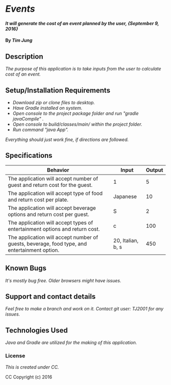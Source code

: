 # _Events_

#### _It will generate the cost of an event planned by the user, {September 9, 2016}_

#### By _**Tim Jung**_

## Description

_The purpose of this application is to take inputs from the user to calculate cost of an event._

## Setup/Installation Requirements

* _Download zip or clone files to desktop._
* _Have Gradle installed on system._
* _Open console to the project package folder and run "gradle javaCompile" ._
* _Open console to build/classes/main/ within the project folder._
* _Run command "java App"._

_Everything should just work fine, if directions are followed._

## Specifications

|Behavior|Input|Output|
|---|---|---|
|The application will accept number of guest and return cost for the guest.| 1 | 5 |
|The application will accept type of food and return cost per plate. | Japanese | 10 |
|The application will accept beverage options and return cost per guest. | S | 2 |
|The application will accept types of entertainment options and return cost. | c | 100 |
|The application will accept number of guests, beverage, food type, and entertainment option. | 20, Italian, b, s | 450 |

## Known Bugs

_It's mostly bug free. Older browsers might have issues._

## Support and contact details

_Feel free to make a branch and work on it. Contact git user: TJ2001 for any issues._

## Technologies Used

_Java and Gradle are utilized for the making of this application._

### License

*This is created under CC.*

CC Copyright (c) 2016
